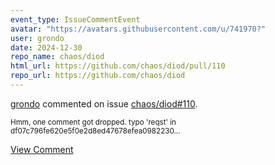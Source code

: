 ```yaml
---
event_type: IssueCommentEvent
avatar: "https://avatars.githubusercontent.com/u/741970?"
user: grondo
date: 2024-12-30
repo_name: chaos/diod
html_url: https://github.com/chaos/diod/pull/110
repo_url: https://github.com/chaos/diod
---
```


<a href='https://github.com/grondo' target='_blank'>grondo</a> commented on issue <a href='https://github.com/chaos/diod/pull/110' target='_blank'>chaos/diod#110</a>.

<small>Hmm, one comment got dropped. typo 'reqst' in df07c796fe620e5f0e2d8ed47678efea0982230...</small>

<a href='https://github.com/chaos/diod/pull/110' target='_blank'>View Comment</a>
